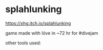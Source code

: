 # splahlunking

https://xhg.itch.io/splahlunking

game made with löve in ~72 hr for #divejam

other tools used:
